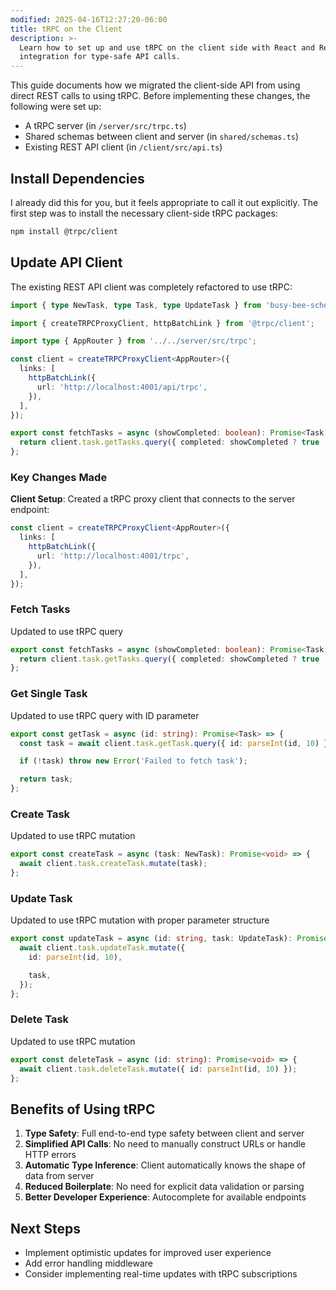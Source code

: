 ```yaml
---
modified: 2025-04-16T12:27:20-06:00
title: tRPC on the Client
description: >-
  Learn how to set up and use tRPC on the client side with React and React Query
  integration for type-safe API calls.
---
```


This guide documents how we migrated the client-side API from using direct REST calls to using tRPC. Before implementing these changes, the following were set up:

- A tRPC server (in `/server/src/trpc.ts`)
- Shared schemas between client and server (in `shared/schemas.ts`)
- Existing REST API client (in `/client/src/api.ts`)

## Install Dependencies

I already did this for you, but it feels appropriate to call it out explicitly. The first step was to install the necessary client-side tRPC packages:

```bash
npm install @trpc/client
```

## Update API Client

The existing REST API client was completely refactored to use tRPC:

```typescript
import { type NewTask, type Task, type UpdateTask } from 'busy-bee-schema';

import { createTRPCProxyClient, httpBatchLink } from '@trpc/client';

import type { AppRouter } from '../../server/src/trpc';

const client = createTRPCProxyClient<AppRouter>({
  links: [
    httpBatchLink({
      url: 'http://localhost:4001/api/trpc',
    }),
  ],
});

export const fetchTasks = async (showCompleted: boolean): Promise<Task[]> => {
  return client.task.getTasks.query({ completed: showCompleted ? true : undefined });
};
```

### Key Changes Made

**Client Setup**: Created a tRPC proxy client that connects to the server endpoint:

```typescript
const client = createTRPCProxyClient<AppRouter>({
  links: [
    httpBatchLink({
      url: 'http://localhost:4001/trpc',
    }),
  ],
});
```

### Fetch Tasks

Updated to use tRPC query

```typescript
export const fetchTasks = async (showCompleted: boolean): Promise<Task[]> => {
  return client.task.getTasks.query({ completed: showCompleted ? true : undefined });
};
```

### Get Single Task

Updated to use tRPC query with ID parameter

```typescript
export const getTask = async (id: string): Promise<Task> => {
  const task = await client.task.getTask.query({ id: parseInt(id, 10) });

  if (!task) throw new Error('Failed to fetch task');

  return task;
};
```

### Create Task

Updated to use tRPC mutation

```typescript
export const createTask = async (task: NewTask): Promise<void> => {
  await client.task.createTask.mutate(task);
};
```

### Update Task

Updated to use tRPC mutation with proper parameter structure

```typescript
export const updateTask = async (id: string, task: UpdateTask): Promise<void> => {
  await client.task.updateTask.mutate({
    id: parseInt(id, 10),

    task,
  });
};
```

### Delete Task

Updated to use tRPC mutation

```typescript
export const deleteTask = async (id: string): Promise<void> => {
  await client.task.deleteTask.mutate({ id: parseInt(id, 10) });
};
```

## Benefits of Using tRPC

1. **Type Safety**: Full end-to-end type safety between client and server
2. **Simplified API Calls**: No need to manually construct URLs or handle HTTP errors
3. **Automatic Type Inference**: Client automatically knows the shape of data from server
4. **Reduced Boilerplate**: No need for explicit data validation or parsing
5. **Better Developer Experience**: Autocomplete for available endpoints

## Next Steps

- Implement optimistic updates for improved user experience
- Add error handling middleware
- Consider implementing real-time updates with tRPC subscriptions
